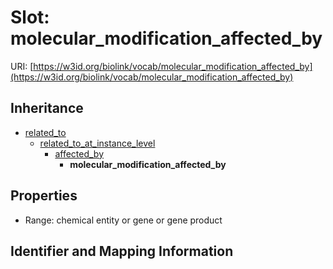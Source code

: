 # Slot: molecular_modification_affected_by

URI: [https://w3id.org/biolink/vocab/molecular_modification_affected_by](https://w3id.org/biolink/vocab/molecular_modification_affected_by)




## Inheritance

* [related_to](related_to.md)
    * [related_to_at_instance_level](related_to_at_instance_level.md)
        * [affected_by](affected_by.md)
            * **molecular_modification_affected_by**



## Properties

 * Range: chemical entity or gene or gene product



## Identifier and Mapping Information





